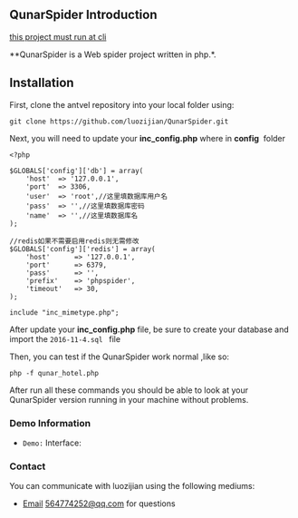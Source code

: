 ## QunarSpider Introduction

[this project must run at cli](http://www.baidu.com/)

**QunarSpider is a Web spider project written in php.*.

## Installation

First, clone the antvel repository into your local folder using:

```
git clone https://github.com/luozijian/QunarSpider.git
```

Next, you will need to update your **inc_config.php** where in **config**  folder

```
<?php

$GLOBALS['config']['db'] = array(
    'host'  => '127.0.0.1',
    'port'  => 3306,
    'user'  => 'root',//这里填数据库用户名
    'pass'  => '',//这里填数据库密码
    'name'  => '',//这里填数据库名
);

//redis如果不需要启用redis则无需修改
$GLOBALS['config']['redis'] = array(
    'host'      => '127.0.0.1',
    'port'      => 6379,
    'pass'      => '',
    'prefix'    => 'phpspider',
    'timeout'   => 30,
);

include "inc_mimetype.php";

```

After update your **inc_config.php** file, be sure to create your database and import the `2016-11-4.sql ` file

Then, you can test if the QunarSpider work normal ,like so:

```
php -f qunar_hotel.php
```

After run all these commands you should be able to look at your QunarSpider version running in your machine without problems.

### Demo Information

- `Demo:` Interface: 

### Contact

You can communicate with luozijian using the following mediums:

- [Email](https://mail.qq.com/) 564774252@qq.com for questions